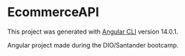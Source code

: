 # EcommerceAPI

This project was generated with [Angular CLI](https://github.com/angular/angular-cli) version 14.0.1.

Angular project made during the DIO/Santander bootcamp.
